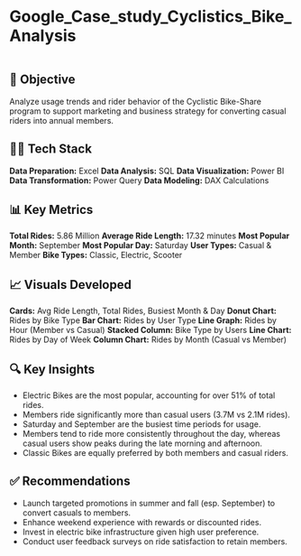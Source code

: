 # Google_Case_study_Cyclistics_Bike_Analysis
![]()

## 🎯 Objective
Analyze usage trends and rider behavior of the Cyclistic Bike-Share program to support marketing and business strategy for converting casual riders into annual members.

## 👩‍💻 Tech Stack
**Data Preparation:** Excel
**Data Analysis:** SQL
**Data Visualization:** Power BI
**Data Transformation:** Power Query
**Data Modeling:** DAX Calculations

## 📊 Key Metrics
**Total Rides:** 5.86 Million
**Average Ride Length:** 17.32 minutes
**Most Popular Month:** September
**Most Popular Day:** Saturday
**User Types:** Casual & Member
**Bike Types:** Classic, Electric, Scooter

## 📈 Visuals Developed
**Cards:** Avg Ride Length, Total Rides, Busiest Month & Day
**Donut Chart:** Rides by Bike Type
**Bar Chart:** Rides by User Type
**Line Graph:** Rides by Hour (Member vs Casual)
**Stacked Column:** Bike Type by Users
**Line Chart:** Rides by Day of Week
**Column Chart:** Rides by Month (Casual vs Member)

## 🔍 Key Insights
* Electric Bikes are the most popular, accounting for over 51% of total rides.
* Members ride significantly more than casual users (3.7M vs 2.1M rides).
* Saturday and September are the busiest time periods for usage.
* Members tend to ride more consistently throughout the day, whereas casual users show peaks during the late morning and afternoon.
* Classic Bikes are equally preferred by both members and casual riders.

## ✅ Recommendations
* Launch targeted promotions in summer and fall (esp. September) to convert casuals to members.
* Enhance weekend experience with rewards or discounted rides.
* Invest in electric bike infrastructure given high user preference.
* Conduct user feedback surveys on ride satisfaction to retain members.

